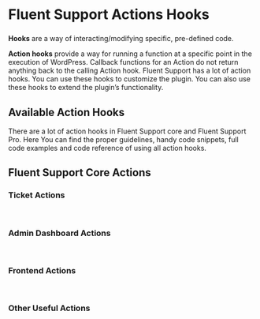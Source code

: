 # Fluent Support Actions Hooks

###

<Badge type="info" text="Fluent Support Core" /> <Badge type="tip" text="Intermediate" />

[//]: # (what is hook?)
**Hooks** are a way of interacting/modifying specific, pre-defined code.

**Action hooks** provide a way for running a function at a specific point in the execution of WordPress.
Callback functions for an Action do not return anything back to the calling Action hook.
Fluent Support has a lot of action hooks. You can use these hooks to customize the plugin. You can also use these hooks to
extend the plugin’s
functionality.

## Available Action Hooks
There are a lot of action hooks in Fluent Support core and Fluent Support Pro.
Here You can find the proper guidelines, handy code snippets, full code examples and code reference of using all action hooks.

## Fluent Support Core Actions

### Ticket Actions
<br />

<!--@include: ./_ticket_actions.md-->

### Admin Dashboard Actions
<br />

<!--@include: ./_admin_dashboard_filters.md-->

### Frontend Actions
<br />

<!--@include: ./_frontend_actions.md-->

### Other Useful Actions
<br />

<!--@include: ./_other_useful_actions.md-->








